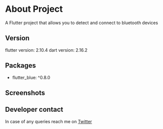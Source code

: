 # About Project

A Flutter project that allows you to detect and connect to bluetooth devices

## Version
flutter version: 2.10.4
dart version: 2.16.2

## Packages
- flutter_blue: ^0.8.0

## Screenshots

## Developer contact
In case of any queries reach me on [Twitter](https://twitter.com/brian_1011_dev)
